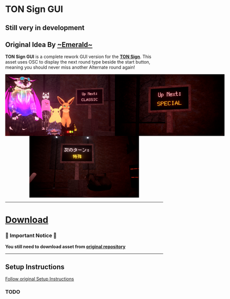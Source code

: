 # TON Sign GUI

## Still very in development

## Original Idea By [\~Emerald~](https://github.com/Emmyvee/TON-Sign)

**TON Sign GUI** is a complete rework GUI version for the [**TON Sign**](https://github.com/Emmyvee/TON-Sign).
This asset uses OSC to display the next
round type beside the start button, meaning you should never miss another Alternate round again!

<div style="display: flex; justify-content: space-around;">
  <img src="https://raw.githubusercontent.com/Emmyvee/TON-Sign/refs/heads/main/VRCPreview.jpg" alt="Thanks to the people who helped me test!" width="350"/>
  <img src="https://raw.githubusercontent.com/Emmyvee/TON-Sign/refs/heads/main/VRCPreview2.jpg" alt="Preview Photo" width="350"/>
</div>

<div style="display: flex; justify-content: space-around;">
  <img src="https://raw.githubusercontent.com/T2PeNBiX99wcoxKv3A4g/TON-Sign/refs/heads/main/Screenshot/VRCPreview_JP.png" alt="Preview Photo Japanese" width="350"/>
</div>

---

# [Download](https://github.com/T2PeNBiX99wcoxKv3A4g/TON-Sign-GUI/releases/latest)

### 🚨 Important Notice 🚨

**You still need to download asset
from [original repository](https://github.com/Emmyvee/TON-Sign?tab=readme-ov-file#-important-notice-)**

---

## Setup Instructions

[Follow original Setup Instructions](https://github.com/Emmyvee/TON-Sign?tab=readme-ov-file#setup-instructions)

### TODO